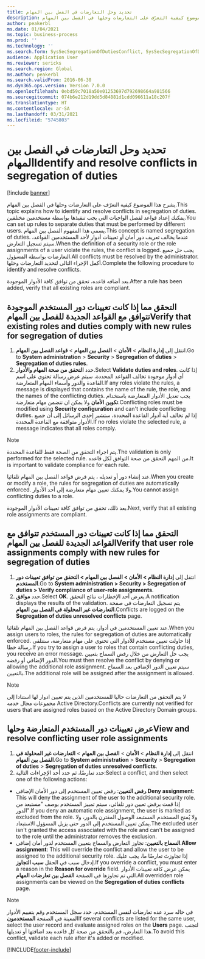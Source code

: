 ```yaml
---
title: تحديد وحل التعارضات في الفصل بين المهام
description: يشرح هذا الموضوع كيفية التعرّف على التعارضات وحلها في الفصل بين المهام.
author: peakerbl
ms.date: 01/04/2021
ms.topic: business-process
ms.prod: ''
ms.technology: ''
ms.search.form: SysSecSegregationOfDutiesConflict, SysSecSegregationOfDutiesRule
audience: Application User
ms.reviewer: sericks
ms.search.region: Global
ms.author: peakerbl
ms.search.validFrom: 2016-06-30
ms.dyn365.ops.version: Version 7.0.0
ms.openlocfilehash: 0ebd59c7018a50e01253697d792698664a981566
ms.sourcegitcommit: 074b6e212d19dd5d84881d1cdd096611a18c207f
ms.translationtype: HT
ms.contentlocale: ar-SA
ms.lasthandoff: 03/31/2021
ms.locfileid: "5745803"
---
```

# <a name="identify-and-resolve-conflicts-in-segregation-of-duties"></a><span data-ttu-id="636dc-103">تحديد وحل التعارضات في الفصل بين المهام</span><span class="sxs-lookup"><span data-stu-id="636dc-103">Identify and resolve conflicts in segregation of duties</span></span>

[!include [banner](../../includes/banner.md)]

<span data-ttu-id="636dc-104">يشرح هذا الموضوع كيفية التعرّف على التعارضات وحلها في الفصل بين المهام.</span><span class="sxs-lookup"><span data-stu-id="636dc-104">This topic explains how to identify and resolve conflicts in segregation of duties.</span></span> <span data-ttu-id="636dc-105">يمكنك إعداد قواعد لفصل الواجبات التي يجب تنفيذها بواسطة مستخدمين مختلفين.</span><span class="sxs-lookup"><span data-stu-id="636dc-105">You can set up rules to separate duties that must be performed by different users.</span></span> <span data-ttu-id="636dc-106">يسمى هذا المفهوم الفصل بين المهام.</span><span class="sxs-lookup"><span data-stu-id="636dc-106">This concept is named segregation of duties.</span></span> <span data-ttu-id="636dc-107">عندما يخالف تعريف دور أمان أو تعيينات أدوار لأحد المستخدمين القواعد، سيتم تسجيل التعارض.</span><span class="sxs-lookup"><span data-stu-id="636dc-107">When the definition of a security role or the role assignments of a user violate the rules, the conflict is logged.</span></span> <span data-ttu-id="636dc-108">يجب حل جميع التعارضات بواسطة المسؤول.</span><span class="sxs-lookup"><span data-stu-id="636dc-108">All conflicts must be resolved by the administrator.</span></span> <span data-ttu-id="636dc-109">أكمل الإجراء التالي لتحديد التعارضات وحلها.</span><span class="sxs-lookup"><span data-stu-id="636dc-109">Complete the following procedure to identify and resolve conflicts.</span></span>

<span data-ttu-id="636dc-110">بعد أضافه قاعده، تحقق من توافق كافة الأدوار الموجودة.</span><span class="sxs-lookup"><span data-stu-id="636dc-110">After a rule has been added, verify that all existing roles are compliant.</span></span> 

## <a name="verify-that-existing-roles-and-duties-comply-with-new-rules-for-segregation-of-duties"></a><span data-ttu-id="636dc-111">التحقق مما إذا كانت تعيينات دور المستخدم الموجودة تتوافق مع القواعد الجديدة للفصل بين المهام</span><span class="sxs-lookup"><span data-stu-id="636dc-111">Verify that existing roles and duties comply with new rules for segregation of duties</span></span>
1. <span data-ttu-id="636dc-112">انتقل إلى **إدارة النظام**  > **الأمان** > **الفصل بين المهام** > **قواعد الفصل بين المهام**.</span><span class="sxs-lookup"><span data-stu-id="636dc-112">Go to **System administration** > **Security** > **Segregation of duties** > **Segregation of duties rules**.</span></span>
3. <span data-ttu-id="636dc-113">حدد **التحقق من صحة المهام والأدوار**.</span><span class="sxs-lookup"><span data-stu-id="636dc-113">Select **Validate duties and roles**.</span></span> <span data-ttu-id="636dc-114">إذا كانت أي أدوار موجودة تخالف القواعد المحددة، سيتم عرض رسالة تحتوي على اسم القاعدة والدور وأسماء المهام المتعارضة.</span><span class="sxs-lookup"><span data-stu-id="636dc-114">If any roles violate the rules, a message is displayed that contains the name of the rule, the role, and the names of the conflicting duties.</span></span> <span data-ttu-id="636dc-115">يجب تعديل الأدوار المتعارضة باستخدام **تكوين الأمان** ولا يمكن ان تتضمن مهام متعارضة.</span><span class="sxs-lookup"><span data-stu-id="636dc-115">Conflicting roles must be modified using **Security configuration** and can't include conflicting duties.</span></span> <span data-ttu-id="636dc-116">إذا لم تخالف أية أدوار القاعدة المحددة، ستشير إحدى الرسائل إلى أن جميع الأدوار متوافقة مع القاعدة المحددة.</span><span class="sxs-lookup"><span data-stu-id="636dc-116">If no roles violate the selected rule, a message indicates that all roles comply.</span></span>   

> [!NOTE]
> <span data-ttu-id="636dc-117">يتم اجراء التحقق من الصحة فقط للقاعدة المحددة.</span><span class="sxs-lookup"><span data-stu-id="636dc-117">The validation is only performed for the selected rule.</span></span> <span data-ttu-id="636dc-118">من المهم التحقق من صحة التوافق لكل قاعده.</span><span class="sxs-lookup"><span data-stu-id="636dc-118">It is important to validate compliance for each rule.</span></span>   

<span data-ttu-id="636dc-119">عند إنشاء دور أو تعديله ، يتم فرض قواعد الفصل بين المهام تلقائيا.</span><span class="sxs-lookup"><span data-stu-id="636dc-119">When you create or modify a role, the rules for segregation of duties are automatically enforced.</span></span> <span data-ttu-id="636dc-120">ولا يمكنك تعيين مهام متعارضة إلى أحد الأدوار.</span><span class="sxs-lookup"><span data-stu-id="636dc-120">You cannot assign conflicting duties to a role.</span></span>

<span data-ttu-id="636dc-121">بعد ذلك، تحقق من توافق كافة تعيينات الأدوار الموجودة.</span><span class="sxs-lookup"><span data-stu-id="636dc-121">Next, verify that all existing role assignments are compliant.</span></span>

## <a name="verify-that-user-role-assignments-comply-with-new-rules-for-segregation-of-duties"></a><span data-ttu-id="636dc-122">التحقق مما إذا كانت تعيينات دور المستخدم تتوافق مع القواعد الجديدة للفصل بين المهام</span><span class="sxs-lookup"><span data-stu-id="636dc-122">Verify that user role assignments comply with new rules for segregation of duties</span></span>
1. <span data-ttu-id="636dc-123">انتقل إلى **إدارة النظام > الأمان > الفصل بين المهام > التحقق من توافق تعيينات دور المستخدم**.</span><span class="sxs-lookup"><span data-stu-id="636dc-123">Go to **System administration > Security > Segregation of duties > Verify compliance of user-role assignments**.</span></span>
2. <span data-ttu-id="636dc-124">حدد **موافق**.</span><span class="sxs-lookup"><span data-stu-id="636dc-124">Select **OK**.</span></span> <span data-ttu-id="636dc-125">يعرض أحد الإخطارات نتائج التحقق.</span><span class="sxs-lookup"><span data-stu-id="636dc-125">A notification displays the results of the validation.</span></span> <span data-ttu-id="636dc-126">يتم تسجيل التعارضات في صفحة **التعارضات غير المحلولة في الفصل بين المهام**.</span><span class="sxs-lookup"><span data-stu-id="636dc-126">Conflicts are logged on the **Segregation of duties unresolved conflicts** page.</span></span>   

<span data-ttu-id="636dc-127">عند تعيين المستخدمين في أدوار، يتم فرض قواعد الفصل بين المهام تلقائيا.</span><span class="sxs-lookup"><span data-stu-id="636dc-127">When you assign users to roles, the rules for segregation of duties are automatically enforced.</span></span> <span data-ttu-id="636dc-128">إذا حاولت تعيين مستخدم للأدوار التي تحتوي علي مهام متعارضة، ستتلقى رسالة خطا.</span><span class="sxs-lookup"><span data-stu-id="636dc-128">If you try to assign a user to roles that contain conflicting duties, you receive an error message.</span></span> <span data-ttu-id="636dc-129">يجب حل التعارض من خلال رفض السماح بتعيين الدور الإضافي أو رفضه.</span><span class="sxs-lookup"><span data-stu-id="636dc-129">You must then resolve the conflict by denying or allowing the additional role assignment.</span></span> <span data-ttu-id="636dc-130">سيتم تعيين الدور الإضافي بعد السماح بالتعيين.</span><span class="sxs-lookup"><span data-stu-id="636dc-130">The additional role will be assigned after the assignment is allowed.</span></span> 

> [!NOTE]
> <span data-ttu-id="636dc-131">لا يتم التحقق من التعارضات حاليا للمستخدمين الذين يتم تعيين ادوار لها استنادا إلى مجموعات مجال خدمه Active Directory.</span><span class="sxs-lookup"><span data-stu-id="636dc-131">Conflicts are currently not verified for users that are assigned roles based on the Active Directory Domain groups.</span></span>

## <a name="view-and-resolve-conflicting-user-role-assignments"></a><span data-ttu-id="636dc-132">عرض تعيينات دور المستخدم المتعارضة وحلها</span><span class="sxs-lookup"><span data-stu-id="636dc-132">View and resolve conflicting user role assignments</span></span>
1. <span data-ttu-id="636dc-133">انتقل إلى **إدارة النظام** > **الأمان** > **الفصل بين المهام** > **التعارضات غير المحلولة في الفصل بين المهام**.</span><span class="sxs-lookup"><span data-stu-id="636dc-133">Go to **System administration** > **Security** > **Segregation of duties** > **Segregation of duties unresolved conflicts**.</span></span> 
2. <span data-ttu-id="636dc-134">حدد تعارضًا، ثم حدد أحد الإجراءات التالية:</span><span class="sxs-lookup"><span data-stu-id="636dc-134">Select a conflict, and then select one of the following actions:</span></span> 

  - <span data-ttu-id="636dc-135">**رفض التعيين**: رفض تعيين المستخدم إلى دور الأمان الإضافي.</span><span class="sxs-lookup"><span data-stu-id="636dc-135">**Deny assignment**: This will deny the assignment of the user to the additional security role.</span></span> <span data-ttu-id="636dc-136">إذا قمت برفض تعيين دور تلقائي، سيتم تمييز المستخدم بوصف "مستبعد من الدور".</span><span class="sxs-lookup"><span data-stu-id="636dc-136">If you deny an automatic role assignment, the user is marked as excluded from the role.</span></span> <span data-ttu-id="636dc-137">ولا يُمنح المستخدم المستبعد الوصول المقترن بالدور، ولا يمكن تعيين المستخدم إلى الدور حتى يزيل المسؤول الاستبعاد.</span><span class="sxs-lookup"><span data-stu-id="636dc-137">The excluded user isn't granted the access associated with the role and can't be assigned to the role until the administrator removes the exclusion.</span></span> 
-  <span data-ttu-id="636dc-138">**السماح بالتعيين**: تجاوز التعارض والسماح بتعيين المستخدم لدور أمان إضافي.</span><span class="sxs-lookup"><span data-stu-id="636dc-138">**Allow assignment**: This will override the conflict and allow the user to be assigned to the additional security role.</span></span> <span data-ttu-id="636dc-139">إذا تجاوزتَ تعارضًا ما، يجب عليك إدخال سبب في الحقل **سبب التجاوز**.</span><span class="sxs-lookup"><span data-stu-id="636dc-139">If you override a conflict, you must enter a reason in the **Reason for override** field.</span></span> <span data-ttu-id="636dc-140">يمكن عرض كافة تعيينات الأدوار التي تم تجاوزها في الصفحة **الفصل بين تعارضات المهام**.</span><span class="sxs-lookup"><span data-stu-id="636dc-140">All overridden role assignments can be viewed on the **Segregation of duties conflicts** page.</span></span>  

> [!NOTE]
> <span data-ttu-id="636dc-141">في حاله سرد عده تعارضات لنفس المستخدم، حدد سجل المستخدم وقم بتقييم الأدوار المعينة في الصفحة **المستخدمون**</span><span class="sxs-lookup"><span data-stu-id="636dc-141">If several conflicts are listed for the same user, select the user record and evaluate assigned roles on the **Users** page.</span></span> <span data-ttu-id="636dc-142">لتجنب هذا التعارض، قم بالتحقق من صحة كل قاعده بعد اضافتها أو تعديلها.</span><span class="sxs-lookup"><span data-stu-id="636dc-142">To avoid this conflict, validate each rule after it's added or modified.</span></span>


[!INCLUDE[footer-include](../../../../includes/footer-banner.md)]